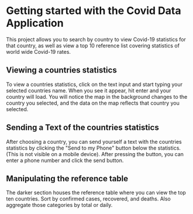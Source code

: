 # Getting started with the Covid Data Application

This project allows you to search by country to view Covid-19 statistics for that country, as well as view a top 10 reference list covering statistics of world wide Covid-19 rates.

## Viewing a countries statistics

To view a countries statistics, click on the text input and start typing your selected countries name. When you see it appear, hit enter and your country will load. You will notice the map in the background changes to the country you selected, and the data on the map reflects that country you selected.

## Sending a Text of the countries statistics

After choosing a country, you can send yourself a text with the countries statistics by clicking the "Send to my Phone" button below the statistics. (This is not visible on a mobile device). After pressing the button, you can enter a phone number and click the send button.

## Manipulating the reference table

The darker section houses the reference table where you can view the top ten countries. Sort by confirmed cases, recovered, and deaths. Also aggregate those categories by total or daily.
